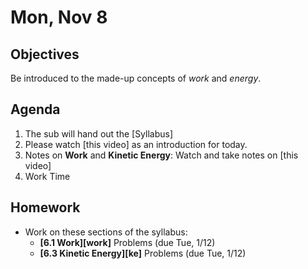 Mon, Nov 8
=========    
  
Objectives  
------------  
Be introduced to the made-up concepts of *work* and *energy*.
  
Agenda    
---------    

1. The sub will hand out the [Syllabus] 
2. Please watch [this video] as an introduction for today.
3. Notes on **Work** and **Kinetic Energy**: Watch and take notes on [this video]
4. Work Time

  
Homework  
-------------    
- Work on these sections of the syllabus:
	- **[6.1 Work][work]** Problems (due Tue, 1/12)  
	- **[6.3 Kinetic Energy][ke]** Problems (due Tue, 1/12)
<!--stackedit_data:
eyJoaXN0b3J5IjpbLTM5OTA3OTg0NSwxNDk3ODgzNDgwLDg5OT
I5MTcwNywtMTEyODU0OTgwNSwzNjY5MzMxMjMsLTMxNDM2ODIx
MiwtNzkwMjYxNzA5LDE0NDk0NTIxODIsLTI1MzY3MDU5MCwtOT
U1MTEzMTg2LDQ4NTkwMDM0NSwtMzU0OTYyNjk1LDE0MTU5MTYw
MTIsNDA1NDkxNjAyLC0xOTczMTk0MjI3LC0xMzU0ODU1MTkxLD
U5ODM2MzE3NSwtMTk3NjAyNTg3NywtMTk1ODE1NzczMCwzODI0
NzkwNjNdfQ==
-->